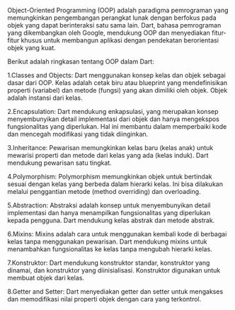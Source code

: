 Object-Oriented Programming (OOP) adalah paradigma pemrograman yang memungkinkan pengembangan perangkat lunak dengan berfokus pada objek yang dapat berinteraksi satu sama lain. Dart, bahasa pemrograman yang dikembangkan oleh Google, mendukung OOP dan menyediakan fitur-fitur khusus untuk membangun aplikasi dengan pendekatan berorientasi objek yang kuat.

Berikut adalah ringkasan tentang OOP dalam Dart:

1.Classes and Objects: Dart menggunakan konsep kelas dan objek sebagai dasar dari OOP. Kelas adalah cetak biru atau blueprint yang mendefinisikan properti (variabel) dan metode (fungsi) yang akan dimiliki oleh objek. Objek adalah instansi dari kelas.

2.Encapsulation: Dart mendukung enkapsulasi, yang merupakan konsep menyembunyikan detail implementasi dari objek dan hanya mengekspos fungsionalitas yang diperlukan. Hal ini membantu dalam memperbaiki kode dan mencegah modifikasi yang tidak diinginkan.

3.Inheritance: Pewarisan memungkinkan kelas baru (kelas anak) untuk mewarisi properti dan metode dari kelas yang ada (kelas induk). Dart mendukung pewarisan satu tingkat.

4.Polymorphism: Polymorphism memungkinkan objek untuk bertindak sesuai dengan kelas yang berbeda dalam hierarki kelas. Ini bisa dilakukan melalui penggantian metode (method overriding) dan overloading.

5.Abstraction: Abstraksi adalah konsep untuk menyembunyikan detail implementasi dan hanya menampilkan fungsionalitas yang diperlukan kepada pengguna. Dart mendukung kelas abstrak dan metode abstrak.

6.Mixins: Mixins adalah cara untuk menggunakan kembali kode di berbagai kelas tanpa menggunakan pewarisan. Dart mendukung mixins untuk menambahkan fungsionalitas ke kelas tanpa mengubah hierarki kelas.

7.Konstruktor: Dart mendukung konstruktor standar, konstruktor yang dinamai, dan konstruktor yang diinisialisasi. Konstruktor digunakan untuk membuat objek dari kelas.

8.Getter and Setter: Dart menyediakan getter dan setter untuk mengakses dan memodifikasi nilai properti objek dengan cara yang terkontrol.